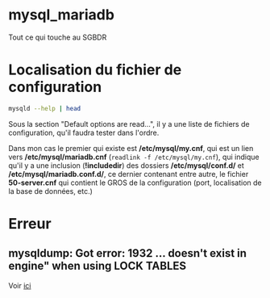 # mysql_mariadb
Tout ce qui touche au SGBDR

# Localisation du fichier de configuration
```sh
mysqld --help | head
```
Sous la section "Default options are read...", il y a une liste de fichiers de configuration, qu'il faudra tester dans l'ordre.

Dans mon cas le premier qui existe est **/etc/mysql/my.cnf**, qui est un lien vers **/etc/mysql/mariadb.cnf** (```readlink -f /etc/mysql/my.cnf```), qui indique qu'il y a une inclusion (**!includedir**) des dossiers **/etc/mysql/conf.d/** et **/etc/mysql/mariadb.conf.d/**, ce dernier contenant entre autre, le fichier **50-server.cnf** qui contient le GROS de la configuration (port, localisation de la base de données, etc.)

# Erreur
## mysqldump: Got error: 1932 ... doesn't exist in engine" when using LOCK TABLES
Voir [ici](https://www.dba-ninja.com/2020/07/how-to-fix-table-doesnt-exist-in-engine-error-for-mariadb-error-1932.html)
